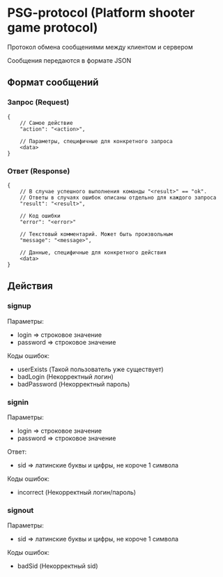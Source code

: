# PSG-protocol (Platform shooter game protocol)

Протокол обмена сообщениями между клиентом и сервером

Сообщения передаются в формате JSON

## Формат сообщений

### Запрос (Request)

    {
        // Самое действие
        "action": "<action>",

        // Параметры, специфичные для конкретного запроса
        <data>
    }

### Ответ (Response)

    {
        // В случае успешного выполнения команды "<result>" == "ok".
        // Ответы в случаях ошибок описаны отдельно для каждого запроса
        "result": "<result>",

        // Код ошибки
        "error": "<error>"

        // Текстовый комментарий. Может быть произвольным
        "message": "<message>",

        // Данные, специфичные для конкретного действия
        <data>
    }


## Действия

### signup

Параметры:

* login => строковое значение
* password => строковое значение

Коды ошибок:

* userExists (Такой пользователь уже существует)
* badLogin (Некорректный логин)
* badPassword (Некорректный пароль)

### signin

Параметры:

* login => строковое значение
* password => строковое значение

Ответ:

* sid => латинские буквы и цифры, не короче 1 символа

Коды ошибок:

* incorrect (Некорректный логин/пароль)

### signout

Параметры:

* sid => латинские буквы и цифры, не короче 1 символа

Коды ошибок:

* badSid (Некорректный sid)

